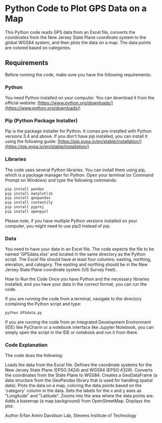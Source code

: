 # Python Code to Plot GPS Data on a Map

This Python code reads GPS data from an Excel file, converts the coordinates from the New Jersey State Plane coordinate system to the global WGS84 system, and then plots the data on a map. The data points are colored based on categories.

## Requirements

Before running the code, make sure you have the following requirements:

### Python

You need Python installed on your computer. You can download it from the official website: [https://www.python.org/downloads/](https://www.python.org/downloads/)

### Pip (Python Package Installer)

Pip is the package installer for Python. It comes pre-installed with Python versions 3.4 and above. If you don't have pip installed, you can install it using the following guide: [https://pip.pypa.io/en/stable/installation/](https://pip.pypa.io/en/stable/installation/)

### Libraries

The code uses several Python libraries. You can install them using pip, which is a package manager for Python. Open your terminal (or Command Prompt on Windows) and type the following commands:

```bash
pip install pandas
pip install matplotlib
pip install geopandas
pip install contextily
pip install pyproj
pip install openpyxl
```

Please note, if you have multiple Python versions installed on your computer, you might need to use pip3 instead of pip.

### Data
You need to have your data in an Excel file. The code expects the file to be named 'GPSdata.xlsx' and located in the same directory as the Python script. The Excel file should have at least four columns: easting, northing, elevation, and category. The easting and northing should be in the New Jersey State Plane coordinate system (US Survey Feet).

How to Run the Code
Once you have Python and the necessary libraries installed, and you have your data in the correct format, you can run the code.

If you are running the code from a terminal, navigate to the directory containing the Python script and type:

```bash
python GPSdata.py
```

If you are running the code from an Integrated Development Environment (IDE) like PyCharm or a notebook interface like Jupyter Notebook, you can simply open the script in the IDE or notebook and run it from there.

### Code Explanation
The code does the following:

Loads the data from the Excel file.
Defines the coordinate systems for the New Jersey State Plane (EPSG:3424) and WGS84 (EPSG:4326).
Converts the coordinates from the State Plane to WGS84.
Creates a GeoDataFrame (a data structure from the GeoPandas library that is used for handling spatial data).
Plots the data on a map, coloring the data points based on the 'category' column in the data.
Sets the labels for the x and y axes as "Longitude" and "Latitude".
Zooms into the area where the data points are.
Adds a basemap (a map background) from OpenStreetMap.
Displays the plot.


Author
Erfan Amini
Davidson Lab, Stevens Institute of Technology
